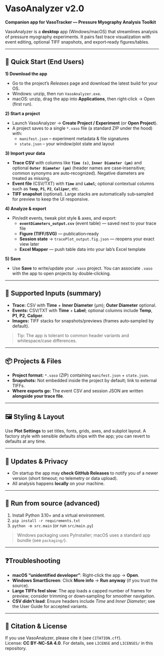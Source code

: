 # VasoAnalyzer v2.0

**Companion app for VasoTracker — Pressure Myography Analysis Toolkit**

VasoAnalyzer is a **desktop** app (Windows/macOS) that streamlines analysis of pressure myography experiments. It pairs fast trace visualization with event editing, optional TIFF snapshots, and export‑ready figures/tables.

---

## 🚀 Quick Start (End Users)

**1) Download the app**
- Go to the project’s *Releases* page and download the latest build for your OS.
- Windows: unzip, then run `VasoAnalyzer.exe`.
- macOS: unzip, drag the app into **Applications**, then right‑click → Open (first run).

**2) Start a project**
- Launch VasoAnalyzer → **Create Project / Experiment** (or **Open Project**).
- A project saves to a single `*.vaso` file (a standard ZIP under the hood) with:
  - `manifest.json` – experiment metadata & file signatures
  - `state.json` – your window/plot state and layout

**3) Import your data**
- **Trace CSV** with columns like **`Time (s)`**, **`Inner Diameter (µm)`** and optional **`Outer Diameter (µm)`** (header names are case‑insensitive; common synonyms are auto‑recognized). Negative diameters are treated as missing.
- **Event file** (CSV/TXT) with **`Time`** and **`Label`**; optional contextual columns such as **`Temp`**, **`P1`**, **`P2`**, **`Caliper`**, etc.
- **TIFF snapshot** (optional). Large stacks are automatically sub‑sampled for preview to keep the UI responsive.

**4) Analyze & export**
- Pin/edit events, tweak plot style & axes, and export:
  - **`eventDiameters_output.csv`** (event table) — saved next to your trace file
  - **Figure (TIFF/SVG)** — publication‑ready
  - **Session state** → `tracePlot_output.fig.json` — reopens your exact view later
  - **Excel Mapper** — push table data into your lab’s Excel template

**5) Save**
- Use **Save** to write/update your `.vaso` project. You can associate `.vaso` with the app to open projects by double‑clicking.

---

## 🧰 Supported Inputs (summary)

- **Trace:** CSV with **Time** + **Inner Diameter** (µm); **Outer Diameter** optional.
- **Events:** CSV/TXT with **Time** + **Label**; optional columns include **Temp**, **P1**, **P2**, **Caliper**.
- **Images:** TIFF stacks for snapshots/previews (frames auto‑sampled by default).

> Tip: The app is tolerant to common header variants and whitespace/case differences.

---

## 📦 Projects & Files

- **Project format:** `*.vaso` (ZIP) containing `manifest.json` + `state.json`.
- **Snapshots:** Not embedded inside the project by default; link to external TIFFs.
- **Where exports go:** The event CSV and session JSON are written **alongside your trace file**.

---

## 🖼️ Styling & Layout

Use **Plot Settings** to set titles, fonts, grids, axes, and subplot layout. A factory style with sensible defaults ships with the app; you can revert to defaults at any time.

---

## 🔄 Updates & Privacy

- On startup the app may **check GitHub Releases** to notify you of a newer version (short timeout; no telemetry or data upload).
- All analysis happens **locally** on your machine.

---

## 🧪 Run from source (advanced)

1. Install Python 3.10+ and a virtual environment.
2. `pip install -r requirements.txt`
3. `python -m src.main` (or run `src/main.py`)

> Windows packaging uses PyInstaller; macOS uses a standard app bundle (see `packaging/`).

---

## ❓Troubleshooting

- **macOS “unidentified developer”**: Right‑click the app → **Open**.
- **Windows SmartScreen**: Click **More info** → **Run anyway** (if you trust the source).
- **Large TIFFs feel slow**: The app loads a capped number of frames for preview; consider trimming or down‑sampling for smoother navigation.
- **CSV didn’t load**: Ensure headers include *Time* and *Inner Diameter*; see the User Guide for accepted variants.

---

## 🙌 Citation & License

If you use VasoAnalyzer, please cite it (see `CITATION.cff`).  
License: **CC BY‑NC‑SA 4.0**. For details, see `LICENSE` and `LICENSES/` in this repository.
